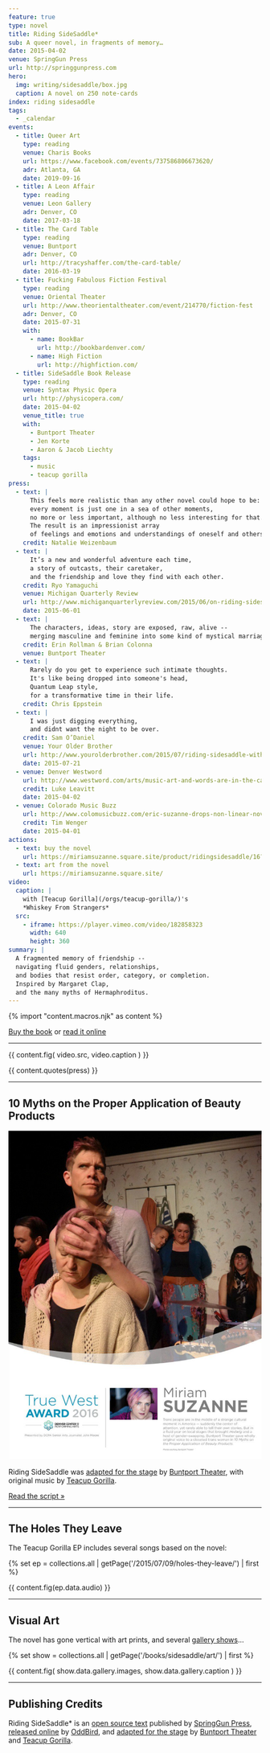```yaml
---
feature: true
type: novel
title: Riding SideSaddle*
sub: A queer novel, in fragments of memory…
date: 2015-04-02
venue: SpringGun Press
url: http://springgunpress.com
hero:
  img: writing/sidesaddle/box.jpg
  caption: A novel on 250 note-cards
index: riding sidesaddle
tags:
  - _calendar
events:
  - title: Queer Art
    type: reading
    venue: Charis Books
    url: https://www.facebook.com/events/737586806673620/
    adr: Atlanta, GA
    date: 2019-09-16
  - title: A Leon Affair
    type: reading
    venue: Leon Gallery
    adr: Denver, CO
    date: 2017-03-18
  - title: The Card Table
    type: reading
    venue: Buntport
    adr: Denver, CO
    url: http://tracyshaffer.com/the-card-table/
    date: 2016-03-19
  - title: Fucking Fabulous Fiction Festival
    type: reading
    venue: Oriental Theater
    url: http://www.theorientaltheater.com/event/214770/fiction-fest
    adr: Denver, CO
    date: 2015-07-31
    with:
      - name: BookBar
        url: http://bookbardenver.com/
      - name: High Fiction
        url: http://highfiction.com/
  - title: SideSaddle Book Release
    type: reading
    venue: Syntax Physic Opera
    url: http://physicopera.com/
    date: 2015-04-02
    venue_title: true
    with:
      - Buntport Theater
      - Jen Korte
      - Aaron & Jacob Liechty
    tags:
      - music
      - teacup gorilla
press:
  - text: |
      This feels more realistic than any other novel could hope to be:
      every moment is just one in a sea of other moments,
      no more or less important, although no less interesting for that.
      The result is an impressionist array
      of feelings and emotions and understandings of oneself and others.
    credit: Natalie Weizenbaum
  - text: |
      It’s a new and wonderful adventure each time,
      a story of outcasts, their caretaker,
      and the friendship and love they find with each other.
    credit: Ryo Yamaguchi
    venue: Michigan Quarterly Review
    url: http://www.michiganquarterlyreview.com/2015/06/on-riding-sidesaddle-an-interview-with-eric-suzanne/
    date: 2015-06-01
  - text: |
      The characters, ideas, story are exposed, raw, alive --
      merging masculine and feminine into some kind of mystical marriage.
    credit: Erin Rollman & Brian Colonna
    venue: Buntport Theater
  - text: |
      Rarely do you get to experience such intimate thoughts.
      It's like being dropped into someone's head,
      Quantum Leap style,
      for a transformative time in their life.
    credit: Chris Eppstein
  - text: |
      I was just digging everything,
      and didnt want the night to be over.
    credit: Sam O’Daniel
    venue: Your Older Brother
    url: http://www.yourolderbrother.com/2015/07/riding-sidesaddle-with-teacup-gorilla.html
    date: 2015-07-21
  - venue: Denver Westword
    url: http://www.westword.com/arts/music-art-and-words-are-in-the-cards-at-the-riding-sidesaddle-book-launch-6626798
    credit: Luke Leavitt
    date: 2015-04-02
  - venue: Colorado Music Buzz
    url: http://www.colomusicbuzz.com/eric-suzanne-drops-non-linear-novel-in-conjunction-with-teacup-gorilla/
    credit: Tim Wenger
    date: 2015-04-01
actions:
  - text: buy the novel
    url: https://miriamsuzanne.square.site/product/ridingsidesaddle/16?cs=true&cst=custom
  - text: art from the novel
    url: https://miriamsuzanne.square.site/
video:
  caption: |
    with [Teacup Gorilla](/orgs/teacup-gorilla/)'s
    *Whiskey From Strangers*
  src:
    - iframe: https://player.vimeo.com/video/182858323
      width: 640
      height: 360
summary: |
  A fragmented memory of friendship --
  navigating fluid genders, relationships,
  and bodies that resist order, category, or completion.
  Inspired by Margaret Clap,
  and the many myths of Hermaphroditus.
---
```

{% import "content.macros.njk" as content %}

[Buy the book](https://miriamsuzanne.square.site/)
or
[read it online](https://ridingsidesaddle.com)

---

{{ content.fig(
  video.src,
  video.caption
) }}

{{ content.quotes(press) }}

---

## 10 Myths on the Proper Application of Beauty Products

![True West Award](/assets/images/writing/sidesaddle/true-west-award.jpg)

Riding SideSaddle was
[adapted for the stage][10myths] by [Buntport Theater][buntport],
with original music by [Teacup Gorilla][tg].

[Read the script »](script/)

[10myths]: /theater/10myths/
[buntport]: http://buntport.com/
[tg]: /orgs/teacup-gorilla/

---

## The Holes They Leave

The Teacup Gorilla EP includes several songs based on the novel:

{% set ep = collections.all | getPage('/2015/07/09/holes-they-leave/') | first %}

{{ content.fig(ep.data.audio) }}

---

## Visual Art

The novel has gone vertical
with art prints,
and several [gallery shows](art/)…

{% set show = collections.all | getPage('/books/sidesaddle/art/') | first %}

{{ content.fig(
  show.data.gallery.images,
  show.data.gallery.caption
) }}

---

## Publishing Credits

Riding SideSaddle* is an
[open source text](http://creativecommons.org/licenses/by-nc-sa/4.0/)
published by
[SpringGun Press](http://springgunpress.com),
[released online](https://ridingsidesaddle.com)
by [OddBird](https://oddbird.net/),
and [adapted for the stage](/theater/10myths/)
by [Buntport Theater](http://buntport.com/) and
[Teacup Gorilla](http://teacupgorilla.com/).
